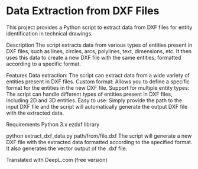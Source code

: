 # Data Extraction from DXF Files
This project provides a Python script to extract data from DXF files for entity identification in technical drawings.

Description
The script extracts data from various types of entities present in DXF files, such as lines, circles, arcs, polylines, text, dimensions, etc. It then uses this data to create a new DXF file with the same entities, formatted according to a specific format.

Features
Data extraction: The script can extract data from a wide variety of entities present in DXF files.
Custom format: Allows you to define a specific format for the entities in the new DXF file.
Support for multiple entity types: The script can handle different types of entities present in DXF files, including 2D and 3D entities.
Easy to use: Simply provide the path to the input DXF file and the script will automatically generate the output DXF file with the extracted data.

Requirements
Python 3.x
ezdxf library

python extract_dxf_data.py path/from/file.dxf
The script will generate a new DXF file with the extracted data formatted according to the specified format.
It also generates the vector output of the .dxf file.

Translated with DeepL.com (free version)

